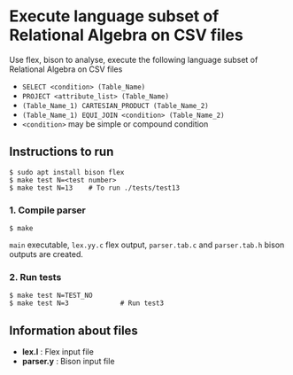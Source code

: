 # Execute language subset of Relational Algebra on CSV files

Use flex, bison to analyse, execute the following language subset of Relational Algebra on CSV files
- ```SELECT <condition> (Table_Name)```
- ```PROJECT <attribute_list> (Table_Name)```
- ```(Table_Name_1) CARTESIAN_PRODUCT (Table_Name_2)```
- ```(Table_Name_1) EQUI_JOIN <condition> (Table_Name_2)```
- ```<condition>``` may be simple or compound condition

## Instructions to run
```
$ sudo apt install bison flex
$ make test N=<test number>
$ make test N=13 	# To run ./tests/test13
```
### 1. Compile parser
```
$ make
```
```main``` executable, ```lex.yy.c``` flex output, ```parser.tab.c``` and ```parser.tab.h``` bison outputs are created.

### 2. Run tests
```
$ make test N=TEST_NO
$ make test N=3             # Run test3
```

## Information about files
- **lex.l** : Flex input file
- **parser.y** : Bison input file